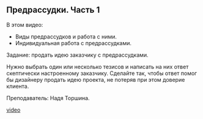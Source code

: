 ## Предрассудки. Часть 1

В этом видео:

- Виды предрассудков и работа с ними.
- Индивидуальная работа с предрассудками.

Задание: продать идею заказчику с предрассудками. 

Нужно выбрать один или несколько тезисов и написать на них ответ скептически настроенному заказчику. Сделайте так, чтобы ответ помог бы дизайнеру продать идею проекта, не потеряв при этом доверие клиента. 

Преподаватель: Надя Торшина. 

[video](https://player.softculture.cc/embed/ICI/ICI_3.18.09_L2_References_Part1)